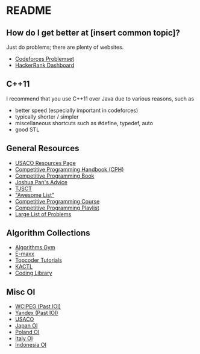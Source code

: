 # README

## How do I get better at [insert common topic]?

Just do problems; there are plenty of websites.
  * [Codeforces Problemset](http://codeforces.com/problemset)
  * [HackerRank Dashboard](https://www.hackerrank.com/dashboard)

## C++11

I recommend that you use C++11 over Java due to various reasons, such as
  * better speed (especially important in codeforces)
  * typically shorter / simpler
  * miscellaneous shortcuts such as #define, typedef, auto
  * good STL
 
## General Resources
  * [USACO Resources Page](http://www.usaco.org/index.php?page=resources)
  * [Competitive Programming Handbook (CPH)](https://cses.fi/book.pdf)
  * [Competitive Programming Book](http://www.comp.nus.edu.sg/~stevenha/myteaching/competitive_programming/cp1.pdf)
  * [Joshua Pan's Advice](https://www.quora.com/What-is-a-good-schedule-to-follow-for-becoming-better-at-competitive-programming-for-beginners)
  * [TJSCT](https://activities.tjhsst.edu/sct/lectures.php)
  * ["Awesome List"](http://codeforces.com/blog/entry/23054)
  * [Competitive Programming Course](https://github.com/SuprDewd/T-414-AFLV)
  * [Competitive Programming Playlist](https://www.commonlounge.com/community/862d2091c64e447cacde77d4c76a9ac3)
  * [Large List of Problems](http://codeforces.com/blog/entry/54526?#comment-385378)

## Algorithm Collections
  * [Algorithms Gym](http://codeforces.com/blog/entry/15729)
  * [E-maxx](https://e-maxx-eng.appspot.com/)
  * [Topcoder Tutorials](http://www.topcoder.com/community/data-science/data-science-tutorials/)
  * [KACTL](https://github.com/kth-competitive-programming/kactl)
  * [Coding Library](https://github.com/radoslav11/Coding-Library?files=1)
  
## Misc OI
  * [WCIPEG (Past IOI)](http://wcipeg.com)
  * [Yandex (Past IOI)](https://contest.yandex.ru/ioi/Info/)
  * [USACO](http://www.usaco.org/)
  * [Japan OI](http://cms.ioi-jp.org/)
  * [Poland OI](https://szkopul.edu.pl/portal/)
  * [Italy OI](https://training.olinfo.it/#/overview)
  * [Indonesia OI](https://competition.ia-toki.org/contests)
